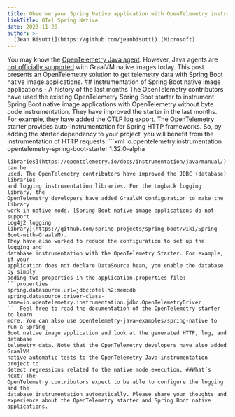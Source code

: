 ```yaml
---
title: Observe your Spring Native application with OpenTelemetry instrumentation
linkTitle: OTel Spring Native
date: 2023-11-28
author: >-
  [Jean Bisutti](https://github.com/jeanbisutti) (Microsoft)
---
```


You may know the
[OpenTelemetry Java agent](https://opentelemetry.io/docs/instrumentation/java/automatic/).
However, Java agents are
[not officially supported](https://github.com/oracle/graal/issues/1065) with
GraalVM native images today. This post presents an OpenTelemetry solution to get
telemetry data with Spring Boot native image applications. ## Instrumentation of
Spring Boot native image applications - A history of the last months The
OpenTelemetry contributors have used the existing OpenTelemetry Spring Boot
starter to instrument Spring Boot native image applications with OpenTelemetry
without byte code instrumentation. They have improved the starter in the last
months. For example, they have added the OTLP log export. The OpenTelemetry
starter provides auto-instrumentation for Spring HTTP frameworks. So, by adding
the starter dependency to your project, you will benefit from the
instrumentation of HTTP requests: ```xml <dependencies> <dependency>
<groupId>io.opentelemetry.instrumentation</groupId>
<artifactId>opentelemetry-spring-boot-starter</artifactId>
<version>1.32.0-alpha</version> </dependency> </dependencies>

````In addition to the starter, [OpenTelemetry instrumentation
libraries](https://opentelemetry.io/docs/instrumentation/java/manual/) can be
used. The OpenTelemetry contributors have improved the JDBC (database) libraries
and logging instrumentation libraries. For the Logback logging library, the
OpenTelemetry developers have added GraalVM configuration to make the library
work in native mode. [Spring Boot native image applications do not support
Log4j2 logging
library](https://github.com/spring-projects/spring-boot/wiki/Spring-Boot-with-GraalVM).
They have also worked to reduce the configuration to set up the logging and
database instrumentation with the OpenTelemetry Starter. For example, if your
application does not declare DataSource bean, you enable the database by simply
adding two properties in the application.properties file: ```properties
spring.datasource.url=jdbc:otel:h2:mem:db
spring.datasource.driver-class-name=io.opentelemetry.instrumentation.jdbc.OpenTelemetryDriver
``` Feel free to read the documentation of the OpenTelemetry starter to learn
more. You can also use opentelemetry-java-examples/spring-native to run a Spring
Boot native image application and look at the generated HTTP, log, and database
telemetry data. Note that the OpenTelemetry developers have also added GraalVM
native automatic tests to the OpenTelemetry Java instrumentation project to
detect regressions related to the native mode execution. ##What’s next? The
OpenTelemetry contributors expect to be able to configure the logging and the
database instrumentation automatically. Please share your thoughts and
experience about the OpenTelemetry starter and Spring Boot native applications.
````
